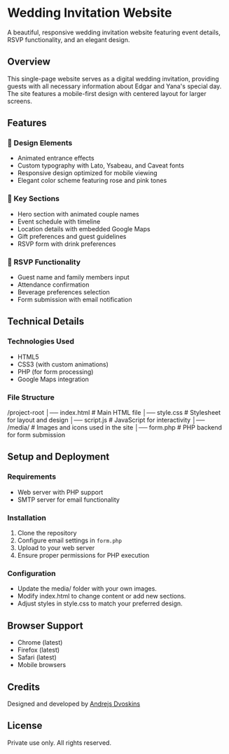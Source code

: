 # Wedding Invitation Website

A beautiful, responsive wedding invitation website featuring event details, RSVP functionality, and an elegant design.

## Overview

This single-page website serves as a digital wedding invitation, providing guests with all necessary information about Edgar and Yana's special day. The site features a mobile-first design with centered layout for larger screens.

## Features

### 🎨 Design Elements
- Animated entrance effects
- Custom typography with Lato, Ysabeau, and Caveat fonts
- Responsive design optimized for mobile viewing
- Elegant color scheme featuring rose and pink tones

### 📱 Key Sections
- Hero section with animated couple names
- Event schedule with timeline
- Location details with embedded Google Maps
- Gift preferences and guest guidelines
- RSVP form with drink preferences

### 📝 RSVP Functionality
- Guest name and family members input
- Attendance confirmation
- Beverage preferences selection
- Form submission with email notification

## Technical Details

### Technologies Used
- HTML5
- CSS3 (with custom animations)
- PHP (for form processing)
- Google Maps integration

### File Structure

/project-root
│── index.html       # Main HTML file
│── style.css        # Stylesheet for layout and design
│── script.js        # JavaScript for interactivity
│── /media/          # Images and icons used in the site
│── form.php         # PHP backend for form submission

## Setup and Deployment

### Requirements
- Web server with PHP support
- SMTP server for email functionality

### Installation
1. Clone the repository
2. Configure email settings in `form.php`
3. Upload to your web server
4. Ensure proper permissions for PHP execution

### Configuration
- Update the media/ folder with your own images.
- Modify index.html to change content or add new sections.
- Adjust styles in style.css to match your preferred design.

## Browser Support
- Chrome (latest)
- Firefox (latest)
- Safari (latest)
- Mobile browsers

## Credits
Designed and developed by [Andrejs Dvoskins](https://www.linkedin.com/in/andrejs-dvoskins-985b90312/)

## License
Private use only. All rights reserved.